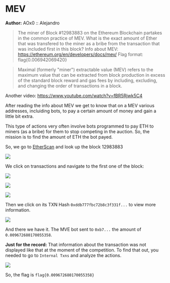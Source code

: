 # MEV

**Author:** AOx0 :: Alejandro

> The miner of Block #12983883 on the Ethereum Blockchain partakes in the common practice of MEV. What is the exact amount of Ether that was transfered to the miner as a bribe from the transaction that was included first in this block? Info about MEV: https://ethereum.org/en/developers/docs/mev/ Flag format: flag{0.006942069420}



> Maximal (formerly "miner") extractable value (MEV) refers to the maximum value that can be extracted from block production in excess of the standard block reward and gas fees by including, excluding, and changing the order of transactions in a block.

Another video: https://www.youtube.com/watch?v=fBR5Rjwk5C4



After reading the info about MEV we get to know that on a MEV various addresses, incluiding bots, to pay a certain amount of money and gain a little bit extra.

This type of actions very often involve bots programmed to pay ETH to miners (as a bribe) for them to stop competing in the auction. So, the mission is to find the amount of ETH the bot payed.



So, we go to [EtherScan](https://etherscan.io) and look up the block 12983883

![](https://i.imgur.com/IQDsXo7.png)

We click on transactions and navigate to the first one of the block:

![](https://i.imgur.com/VaWF0Q7.png)

![](https://i.imgur.com/WmDYCsG.png)

![](https://i.imgur.com/9J0A8wL.png)

Then we click on its TXN Hash `0xddb777fbc72b8c3f331f...` to view more information.

![](https://i.imgur.com/HjvhUwb.png)

And there we have it. The MVE bot sent to `0xb7...` the amount of `0.009672680170055358`.

**Just for the record:** That information about the transaction was not displayed like that at the moment of the competition. To find that out, you needed to go to `Internal Txns` and analyze the actions.

![](https://i.imgur.com/DiTGF2L.png)

So, the flag is `flag{0.009672680170055358}`